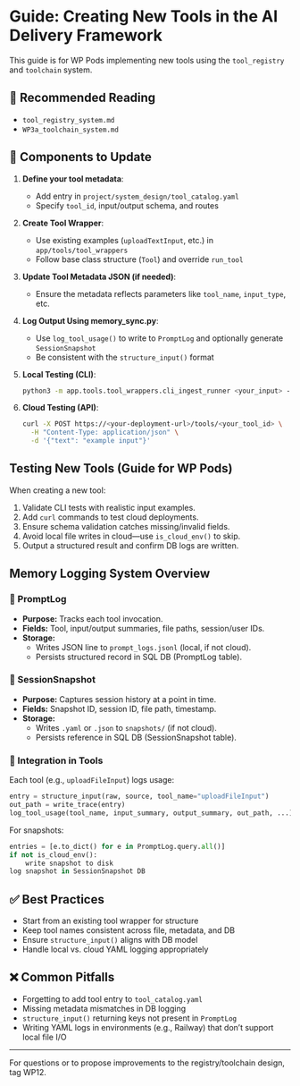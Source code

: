 # Guide: Creating New Tools in the AI Delivery Framework

This guide is for WP Pods implementing new tools using the `tool_registry` and `toolchain` system.

## 📘 Recommended Reading
- `tool_registry_system.md`
- `WP3a_toolchain_system.md`

## 🧩 Components to Update
1. **Define your tool metadata**:
   - Add entry in `project/system_design/tool_catalog.yaml`
   - Specify `tool_id`, input/output schema, and routes

2. **Create Tool Wrapper**:
   - Use existing examples (`uploadTextInput`, etc.) in `app/tools/tool_wrappers`
   - Follow base class structure (`Tool`) and override `run_tool`

3. **Update Tool Metadata JSON (if needed)**:
   - Ensure the metadata reflects parameters like `tool_name`, `input_type`, etc.

4. **Log Output Using memory_sync.py**:
   - Use `log_tool_usage()` to write to `PromptLog` and optionally generate `SessionSnapshot`
   - Be consistent with the `structure_input()` format

5. **Local Testing (CLI)**:
   ```bash
   python3 -m app.tools.tool_wrappers.cli_ingest_runner <your_input> --type <your_tool_id>
   ```

6. **Cloud Testing (API)**:
   ```bash
   curl -X POST https://<your-deployment-url>/tools/<your_tool_id> \
     -H "Content-Type: application/json" \
     -d '{"text": "example input"}'
   ```

## Testing New Tools (Guide for WP Pods)

When creating a new tool:
1. Validate CLI tests with realistic input examples.
2. Add `curl` commands to test cloud deployments.
3. Ensure schema validation catches missing/invalid fields.
4. Avoid local file writes in cloud—use `is_cloud_env()` to skip.
5. Output a structured result and confirm DB logs are written.


## Memory Logging System Overview

### 📘 PromptLog
- **Purpose:** Tracks each tool invocation.
- **Fields:** Tool, input/output summaries, file paths, session/user IDs.
- **Storage:** 
  - Writes JSON line to `prompt_logs.jsonl` (local, if not cloud).
  - Persists structured record in SQL DB (PromptLog table).

### 📙 SessionSnapshot
- **Purpose:** Captures session history at a point in time.
- **Fields:** Snapshot ID, session ID, file path, timestamp.
- **Storage:**
  - Writes `.yaml` or `.json` to `snapshots/` (if not cloud).
  - Persists reference in SQL DB (SessionSnapshot table).

### 🔗 Integration in Tools
Each tool (e.g., `uploadFileInput`) logs usage:
```python
entry = structure_input(raw, source, tool_name="uploadFileInput")
out_path = write_trace(entry)
log_tool_usage(tool_name, input_summary, output_summary, out_path, ...)
```

For snapshots:
```python
entries = [e.to_dict() for e in PromptLog.query.all()]
if not is_cloud_env():
    write snapshot to disk
log snapshot in SessionSnapshot DB
```

## ✅ Best Practices
- Start from an existing tool wrapper for structure
- Keep tool names consistent across file, metadata, and DB
- Ensure `structure_input()` aligns with DB model
- Handle local vs. cloud YAML logging appropriately

## ❌ Common Pitfalls
- Forgetting to add tool entry to `tool_catalog.yaml`
- Missing metadata mismatches in DB logging
- `structure_input()` returning keys not present in `PromptLog`
- Writing YAML logs in environments (e.g., Railway) that don’t support local file I/O

---

For questions or to propose improvements to the registry/toolchain design, tag WP12.
